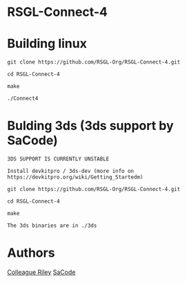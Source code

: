 # RSGL-Connect-4


# Building linux
    git clone https://github.com/RSGL-Org/RSGL-Connect-4.git
    
    cd RSGL-Connect-4
    
    make 

    ./Connect4

# Bulding 3ds (3ds support by SaCode)
    3DS SUPPORT IS CURRENTLY UNSTABLE

    Install devkitpro / 3ds-dev (more info on https://devkitpro.org/wiki/Getting_Startedm)
    
    git clone https://github.com/RSGL-Org/RSGL-Connect-4.git

    cd RSGL-Connect-4

    make

    The 3ds binaries are in ./3ds 

# Authors
[Colleague Riley](https://github.com/ColleagueRiley)
[SaCode](https://github.com/SaCode)